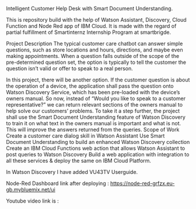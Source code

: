 Intelligent Customer Help Desk with Smart Document Understanding.

This is repository build with the help of Watson Assistant, Discovery, Cloud Function and Node Red app of IBM Cloud. It is made with the
regard of partial fulfillment of Smartinternz Internship Program at smartbrigde.

Project Description 
The typical customer care chatbot can answer simple questions, such as store locations and hours, directions, and maybe even making
appointments. When a question falls outside of the scope of the pre-determined question set, the option is typically to tell the customer
the question isn’t valid or offer to speak to a real person.

In this project, there will be another option. If the customer question is about the operation of a device, the application shall pass the
question onto Watson Discovery Service, which has been pre-loaded with the device’s owners manual. So now, instead of “Would you like to 
speak to a customer representative?” we can return relevant sections of the owners manual to help solve our customers’ problems. To take
it a step further, the project shall use the Smart Document Understanding feature of Watson Discovery to train it on what text in the 
owners manual is important and what is not. This will improve the answers returned from the queries. Scope of Work Create a customer care 
dialog skill in Watson Assistant Use Smart Document Understanding to build an enhanced Watson Discovery collection Create an IBM Cloud
Functions web action that allows Watson Assistant to post queries to Watson Discovery Build a web application with integration to all 
these services & deploy the same on IBM Cloud Platform.

In Watson Discovery I have added VU43TV Userguide.

Node-Red Dashboard link after deploying : https://node-red-grfzx.eu-gb.mybluemix.net/ui

Youtube video link is : 
